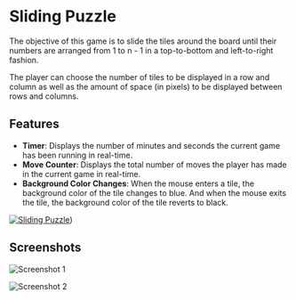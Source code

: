 # Sliding Puzzle

The objective of this game is to slide the tiles around the board until their numbers are arranged from 1 to n - 1 in a top-to-bottom and left-to-right fashion. 

The player can choose the number of tiles to be displayed in a row and column as well as the amount of space (in pixels) to be displayed between rows and columns. 

## Features

- **Timer**: Displays the number of minutes and seconds the current game has been running in real-time. 
- **Move Counter**: Displays the total number of moves the player has made in the current game in real-time.
- **Background Color Changes**: When the mouse enters a tile, the background color of the tile changes to blue. And when the mouse exits the tile, the background color of the tile reverts to black.

[![Sliding Puzzle]([https://img.youtube.com/vi/fTOhTq6Ovw8/maxresdefault.jpg)](https://www.youtube.com/watch?v=fTOhTq6Ovw8))

## Screenshots
![Screenshot 1](https://github.com/ElevatingLife/Sliding_Puzzle/assets/134762489/70b5cbb6-affc-45bd-b70b-ae072a583866)

![Screenshot 2](https://github.com/ElevatingLife/Sliding_Puzzle/assets/134762489/4c16e262-83d5-4119-9154-65b6ae3cb56a)
